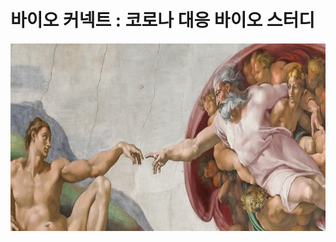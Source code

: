 # 바이오 커넥트 : 코로나 대응  바이오 스터디


<img src=https://github.com/biospin/bio_connect/blob/master/main01.jpg  width=600  height=300/>


